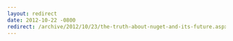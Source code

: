 ```yaml
---
layout: redirect
date: 2012-10-22 -0800
redirect: /archive/2012/10/23/the-truth-about-nuget-and-its-future.aspx/
---
```


